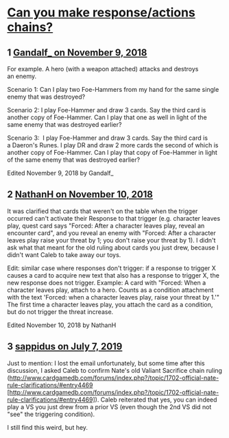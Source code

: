 # [Can you make response/actions chains?](https://community.fantasyflightgames.com/topic/285901-can-you-make-responseactions-chains/)

## 1 [Gandalf_ on November 9, 2018](https://community.fantasyflightgames.com/topic/285901-can-you-make-responseactions-chains/?do=findComment&comment=3529538)

For example. A hero (with a weapon attached) attacks and destroys an enemy.

Scenario 1: Can I play two Foe-Hammers from my hand for the same single enemy that was destroyed? 

Scenario 2: I play Foe-Hammer and draw 3 cards. Say the third card is another copy of Foe-Hammer. Can I play that one as well in light of the same enemy that was destroyed earlier?

Scenario 3:  I play Foe-Hammer and draw 3 cards. Say the third card is a Daeron's Runes. I play DR and draw 2 more cards the second of which is another copy of Foe-Hammer. Can I play that copy of Foe-Hammer in light of the same enemy that was destroyed earlier?

Edited November 9, 2018 by Gandalf_

## 2 [NathanH on November 10, 2018](https://community.fantasyflightgames.com/topic/285901-can-you-make-responseactions-chains/?do=findComment&comment=3530168)

It was clarified that cards that weren't on the table when the trigger occurred can't activate their Response to that trigger (e.g. character leaves play, quest card says "Forced: After a character leaves play, reveal an encounter card", and you reveal an enemy with "Forced: After a character leaves play raise your threat by 1; you don't raise your threat by 1). I didn't ask what that meant for the old ruling about cards you just drew, because I didn't want Caleb to take away our toys.

Edit: similar case where responses don't trigger: if a response to trigger X causes a card to acquire new text that also has a response to trigger X, the new response does not trigger. Example: A card with "Forced: When a character leaves play, attach to a hero. Counts as a condition attachment with the text 'Forced: when a character leaves play, raise your threat by 1.'" The first time a character leaves play, you attach the card as a condition, but do not trigger the threat increase.

Edited November 10, 2018 by NathanH

## 3 [sappidus on July 7, 2019](https://community.fantasyflightgames.com/topic/285901-can-you-make-responseactions-chains/?do=findComment&comment=3735027)

Just to mention: I lost the email unfortunately, but some time after this discussion, I asked Caleb to confirm Nate's old Valiant Sacrifice chain ruling (http://www.cardgamedb.com/forums/index.php?/topic/1702-official-nate-rule-clarifications/#entry4469 [http://www.cardgamedb.com/forums/index.php?/topic/1702-official-nate-rule-clarifications/#entry4469]). Caleb reiterated that yes, you can indeed play a VS you just drew from a prior VS (even though the 2nd VS did not "see" the triggering condition).

I still find this weird, but hey.

